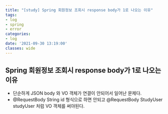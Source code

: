 ```yaml
---
title: "[study] Spring 회원정보 조회시 response body가 1로 나오는 이유"
tags:
- log
- spring
- error
categories:
- log
date: '2021-09-30 13:19:00'
classes: wide
---
```


## Spring 회원정보 조회시 response body가 1로 나오는 이유
- 단순하게 JSON body 와 VO 객체가 연결이 안되어서 일어난 문제다.
- @RequestBody String id 형식으로 하면 안되고 @RequestBody StudyUser studyUser 처럼 VO 객체를 써야된다.